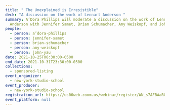 ```yaml
---
title: " The Unexplained is Irresistible"
deck: "A discussion on the work of Lennart Anderson "
summary: A’Dora Phillips will moderate a discussion on the work of Lennart
  Anderson with Jennifer Samet, Brian Schumacher, Amy Weiskopf, and John Yau.
people:
  - person: a’dora-phillips
  - person: jennifer-samet
  - person: brian-schumacher
  - person: amy-weiskopf
  - person: john-yau
date: 2021-10-25T06:30:00-0500
end_date: 2021-10-31T23:30:00-0500
collections:
  - sponsored-listing
event_organizer:
  - new-york-studio-school
event_producer:
  - new-york-studio-school
registration_url: https://us06web.zoom.us/webinar/register/WN_s7AFBAaRQFG8GLxRr9pw0g
event_platform: null
---
```

